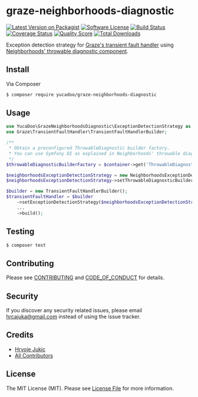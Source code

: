 # graze-neighborhoods-diagnostic

[![Latest Version on Packagist][ico-version]][link-packagist]
[![Software License][ico-license]](LICENSE.md)
[![Build Status][ico-travis]][link-travis]
[![Coverage Status][ico-scrutinizer]][link-scrutinizer]
[![Quality Score][ico-code-quality]][link-code-quality]
[![Total Downloads][ico-downloads]][link-downloads]

Exception detection strategy for [Graze's transient fault handler](https://github.com/graze/transient-fault-handler) using [Neighborhoods' throwable diagnostic component](https://github.com/neighborhoods/ThrowableDiagnosticComponent).


## Install

Via Composer

``` bash
$ composer require yucadoo/graze-neighborhoods-diagnostic
```

## Usage

``` php
use YucaDoo\GrazeNeighborhoodsDiagnostic\ExceptionDetectionStrategy as NeighborhoodsExceptionDetectionStrategy;
use Graze\TransientFaultHandler\TransientFaultHandlerBuilder;

/**
 * Obtain a preconfigured ThrowableDiagnostic builder factory.
 * You can use Symfony DI as explained in Neighborhoods' throwable diagnostic component.
 */
$throwableDiagnosticBuilderFactory = $container->get('ThrowableDiagnosticBuilderFactoryWithTailoredDecoratorStack');

$neighborhoodsExceptionDetectionStrategy = new NeighborhoodsExceptionDetectionStrategy();
$neighborhoodsExceptionDetectionStrategy->setThrowableDiagnosticBuilderFactory($throwableDiagnosticBuilderFactory);

$builder = new TransientFaultHandlerBuilder();
$transientFaultHandler = $builder
    ->setExceptionDetectionStrategy($neighborhoodsExceptionDetectionStrategy)
    ...
    ->build();
```

## Testing

``` bash
$ composer test
```

## Contributing

Please see [CONTRIBUTING](CONTRIBUTING.md) and [CODE_OF_CONDUCT](CODE_OF_CONDUCT.md) for details.

## Security

If you discover any security related issues, please email hrcajuka@gmail.com instead of using the issue tracker.

## Credits

- [Hrvoje Jukic][link-author]
- [All Contributors][link-contributors]

## License

The MIT License (MIT). Please see [License File](LICENSE.md) for more information.

[ico-version]: https://img.shields.io/packagist/v/yucadoo/graze-neighborhoods-diagnostic.svg?style=flat-square
[ico-license]: https://img.shields.io/badge/license-MIT-brightgreen.svg?style=flat-square
[ico-travis]: https://img.shields.io/travis/yucadoo/graze-neighborhoods-diagnostic/master.svg?style=flat-square
[ico-scrutinizer]: https://img.shields.io/scrutinizer/coverage/g/yucadoo/graze-neighborhoods-diagnostic.svg?style=flat-square
[ico-code-quality]: https://img.shields.io/scrutinizer/g/yucadoo/graze-neighborhoods-diagnostic.svg?style=flat-square
[ico-downloads]: https://img.shields.io/packagist/dt/yucadoo/graze-neighborhoods-diagnostic.svg?style=flat-square

[link-packagist]: https://packagist.org/packages/yucadoo/graze-neighborhoods-diagnostic
[link-travis]: https://travis-ci.org/yucadoo/graze-neighborhoods-diagnostic
[link-scrutinizer]: https://scrutinizer-ci.com/g/yucadoo/graze-neighborhoods-diagnostic/code-structure
[link-code-quality]: https://scrutinizer-ci.com/g/yucadoo/graze-neighborhoods-diagnostic
[link-downloads]: https://packagist.org/packages/yucadoo/graze-neighborhoods-diagnostic
[link-author]: https://github.com/yucadoo
[link-contributors]: ../../contributors
